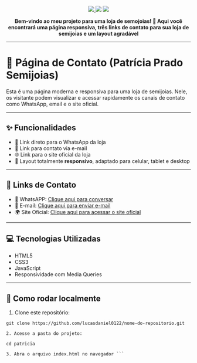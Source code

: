 <p align="center">

<a href="https://www.patriciapradosemijoias.com.br/" target="__blank">
 <img src="https://img.shields.io/badge/Deploy-Vercel-black?style=for-the-badge&logo=vercel">
</a>
<img src="https://img.shields.io/badge/Feito%20com-HTML5%20%26%20CSS3-blue?style=for-the-badge&logo=html5">
  <img src="https://img.shields.io/badge/JavaScript-Ativo-yellow?style=for-the-badge&logo=javascript">
</p>


<p align="center">
<strong>Bem-vindo ao meu projeto para uma loja de semojoias! 💎 Aqui você encontrará uma página responsiva, três links de contato para sua loja de semijoias e um layout agradável</strong>

---

# 💎 Página de Contato (Patrícia Prado Semijoias)

Esta é uma página moderna e responsiva para uma loja de semijoias. Nele, os visitante podem visualizar e acessar rapidamente os canais de contato como WhatsApp, email e o site oficial.

---

## ✨ Funcionalidades

- 💬 Link direto para o WhatsApp da loja
- 📧 Link para contato via e-mail
- 🌐 Link para o site oficial da loja
- 📱 Layout totalmente **responsivo**, adaptado para celular, tablet e desktop

---

## 🔗 Links de Contato

- 📱 WhatsAPP: [Clique aqui para conversar](https://wa.me/message/DDJXKSH2S3E2H1)
- 📧 E-mail: [Clique aqui para enviar e-mail](mailto:patriciapradosemijoias18@gmail.com)
- 🌍 Site Oficial: [Clique aqui para acessar o site oficial](https://www.patriciapradosemijoias.com.br/)

---

## 💻 Tecnologias Utilizadas

- HTML5
- CSS3
- JavaScript
- Responsividade com Media Queries

---

## 🚀 Como rodar localmente

1. Clone este repositório:

``` 
git clone https://github.com/lucasdaniel0122/nome-do-repositorio.git 

2. Acesse a pasta do projeto:

cd patricia

3. Abra o arquivo index.html no navegador ```
